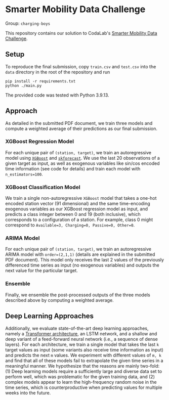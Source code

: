 # Smarter Mobility Data Challenge
Group: `charging-boys`

This repository contains our solution to CodaLab's [Smarter Mobility Data Challenge](https://codalab.lisn.upsaclay.fr/competitions/7192).

## Setup

To reproduce the final submission, copy `train.csv` and `test.csv` into the `data` directory in the root of the repository and run

```{bash}
pip install -r requirements.txt
python ./main.py
```

The provided code was tested with Python 3.9.13.

## Approach

As detailed in the submitted PDF document, we train three models and compute a weighted average of their predictions as our final submission.

### XGBoost Regression Model

For each unique pair of `(station, target)`, we train an autoregressive model using [`XGBoost`](https://xgboost.readthedocs.io/en/stable/) and [`skforecast`](https://joaquinamatrodrigo.github.io/skforecast). We use the last 20 observations of a given target as input, as well as exogenous variables like sin/cos encoded time information (see code for details) and train each model with `n_estimators=100`.

### XGBoost Classification Model

We train a single non-autoregressive `XGBoost` model that takes a one-hot encoded station vector (91 dimensional) and the same time-encoding exogenous variables as our XGBoost regression model as input, and predicts a class integer between 0 and 19 (both inclusive), which corresponds to a configuration of a station. For example, class 0 might correspond to `Available=3, Charging=0, Passive=0, Other=0`.

### ARIMA Model

For each unique pair of `(station, target)`, we train an autoregressive ARIMA model with `order=(2,1,1)` (details are explained in the submitted PDF document).
This model only receives the last 2 values of the previously differenced time series as input (no exogenous variables) and outputs the next value for the particular target.

### Ensemble

Finally, we ensemble the post-processed outputs of the three models described above by computing a weighted average.


## Deep Learning Approaches

Additionally, we evaluate state-of-the-art deep learning approaches, namely a [Transformer architecture](https://huggingface.co/docs/transformers/model_doc/time_series_transformer), an LSTM network, and a shallow and deep variant of a feed-forward neural network (i.e., a sequence of dense layers). For each architecture, we train a single model that takes the last `k` target values as input (some variants also receive time information as input) and predicts the next `m` values. We experiment with different values of `m, k` and find that all of these models fail to extrapolate the given time series in a meaningful manner. We hypothesize that the reasons are mainly two-fold: (1) Deep learning models require a sufficiently large and diverse data set to perform well, which was problematic for the given training data, and (2) complex models appear to learn the high-frequency random noise in the time series, which is counterproductive when predicting values for multiple weeks into the future.

